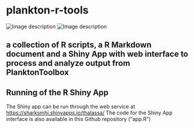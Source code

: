 # plankton-r-tools
![Image description](https://upload.wikimedia.org/wikipedia/commons/thumb/f/fa/Hatay_thalassa.jpg/320px-Hatay_thalassa.jpg) ![Image description](https://upload.wikimedia.org/wikipedia/commons/thumb/8/85/SMHI_Logo.svg/500px-SMHI_Logo.svg.png)

## a collection of R scripts, a R Markdown document and a Shiny App with web interface to process and analyze output from PlanktonToolbox

## Running of the R Shiny App
The Shiny app can be run through the web service at https://sharksmhi.shinyapps.io/thalassa/
The code for the Shiny App interface is also available in this Github repository ("app.R")
